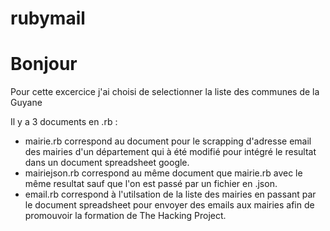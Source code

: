 # rubymail

<h1>Bonjour</h1>
<p>Pour cette excercice j'ai choisi de selectionner la liste des communes de la Guyane </p>
<p>Il y a 3 documents en .rb :<br/>
	<ul>
		<li>mairie.rb correspond au document pour le scrapping d'adresse email des mairies d'un département qui à été modifié pour intégré le resultat dans un document spreadsheet google.</li>
		<li>mairiejson.rb correspond au même document que mairie.rb avec le même resultat sauf que l'on est passé par un fichier en .json.</li>
		<li>email.rb correspond à l'utilsation de la liste des mairies en passant par le document spreadsheet pour envoyer des emails aux mairies afin de promouvoir la formation de The Hacking Project.</li>
	</ul>
</p>